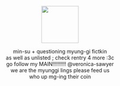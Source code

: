 <p align="center">
  <img width="100" src=https://64.media.tumblr.com/a163d3fbca4b7cfc8b61e9d7170f5810/3c33525c93f0e152-aa/s500x750/bb8e204d34cbd1f4beef27f1290a3d9949620bb4.pnj>
</p>


<p align="center">
min-su + questioning myung-gi fictkin<br>
as well as unlisted ; check rentry 4 more :3c<br>
go follow my MAIN!!!!!!!!! @veronica-sawyer <br>
we are the myunggi lings please feed us<br>
who up mg-ing their coin<br>
</p>
